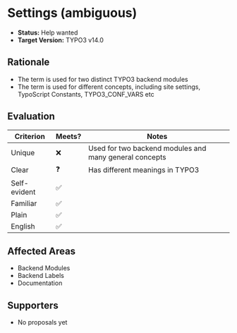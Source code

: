 # Settings (ambiguous)

* **Status:** Help wanted
* **Target Version:** TYPO3 v14.0

## Rationale

- The term is used for two distinct TYPO3 backend modules
- The term is used for different concepts, including site settings, TypoScript Constants, TYPO3_CONF_VARS etc

## Evaluation
| Criterion     | Meets? | Notes                                                       |
|---------------|--------|-------------------------------------------------------------|
| Unique        | ❌     | Used for two backend modules and many general concepts      |
| Clear         | ❓     | Has different meanings in TYPO3                             |
| Self-evident  | ✅     |                                                             |
| Familiar      | ✅     |                                                             |
| Plain         | ✅     |                                                             |
| English       | ✅     |                                                             |


## Affected Areas

- Backend Modules
- Backend Labels
- Documentation


## Supporters

- No proposals yet